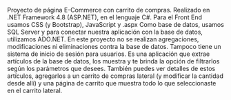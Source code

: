 Proyecto de página E-Commerce con carrito de compras.
Realizado en .NET Framework 4.8 (ASP.NET), en el lenguaje C#.
Para el Front End usamos CSS (y Bootstrap), JavaScript y .aspx 
Como base de datos, usamos SQL Server y para conectar nuestra aplicación con la base de datos, utilizamos ADO.NET.
En este proyecto no se realizan agregaciones, modificaciones ni eliminaciones contra la base de datos. Tampoco tiene un sistema de inicio de sesión para usuarios. 
Es una aplicación que extrae artículos de la base de datos, los muestra y te brinda la opción de filtrarlos según los parámetros que desees. 
También puedes ver detalles de estos artículos, agregarlos a un carrito de compras lateral (y modificar la cantidad desde allí) y una página de carrito que muestra todo lo que seleccionaste en el carrito lateral.
